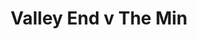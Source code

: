 ---
year: "1996"
serialNumber: "0199" 
game: "Valley End"
title: "Valley End v The Min"
gameLocation: ""
gameDate: ""
result: ""
resultType: ""
type: "game"
---